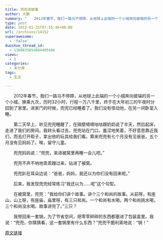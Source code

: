 ```yaml
---
title: 兜兜讲故事
author: 大鹏
summary: "　　2012年春节，我们一路马不停蹄，从地球上此端的一个小城奔向彼端的另一个小城，换乘九次，历时32小时，行程一万八千里，终于在大年初三的午夜时分回到了家里。进家门的时候，兜兜已经睡着了。我们没有惊动他，在另一间卧室入睡。"
type: post
date: 2012-01-31T07:55:46+00:00
url: /archives/14152
superawesome:
  - 'false'
duoshuo_thread_id:
  - 1360835854884405496
views:
  - 3
categories:
  - 未分类
tags:
  - 生活

---
```

　　2012年春节，我们一路马不停蹄，从地球上此端的一个小城奔向彼端的另一个小城，换乘九次，历时32小时，行程一万八千里，终于在大年初三的午夜时分回到了家里。进家门的时候，兜兜已经睡着了。我们没有惊动他，在另一间卧室入睡。

　　第二天早上，听见兜兜睡醒了，在隔壁嘀嘀咕咕跟奶奶说了半天，然后起床，走进了我们的房间。我转头看过去，兜兜站在门口，羞涩地笑着，不好意思靠近我们，而去打开柜子，拿出他的玩具给我们看。算来兜兜有七个月没有见爸爸，五个月没有见妈妈了。唉，留守儿童。
  
　　兜兜妈妈说：“兜兜，来进被窝里再睡一会儿吧。”
  
　　兜兜不声不响地乖乖蹭过来，钻进了被窝。
  
　　兜兜趴在耳朵边说：“爸爸，妈妈，我还以为你们没有回来呢。”
  
　　后来，我发现兜兜经常练习“我还以为……呢”这个句型。
  
　　在被窝里，兜兜：“我给你们讲个故事。讲个三个和尚的故事。从前呀，有座山，山上呀，有座庙，庙里呀，有三只和尚。一个和尚有水喝，两个和尚挑水喝，三个和尚没水喝。故事讲完了。”三只？
  
　　我带回来一套锅，为了节省空间，把零零碎碎的东西都塞进了包装盒里。我说：“兜兜，你猜猜看，这一套锅里有什么东西？”兜兜干脆利索地说：“锅！”

[原文链接](http://dapengde.com/archives/14152)

